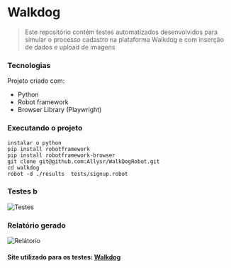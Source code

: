 # Walkdog

> Este repositório contém testes automatizados desenvolvidos
> para simular o processo cadastro na plataforma Walkdog
> e com inserção de dados e upload de imagens

### Tecnologias
Projeto criado com:
* Python
* Robot framework
* Browser Library (Playwright)

###  Executando o projeto
```
instalar o python
pip install robotframework
pip install robotframework-browser
git clone git@github.com:Allysr/WalkDogRobot.git
cd walkdog
robot -d ./results  tests/signup.robot
```

### Testes b
![Testes]()


### Relatório gerado
![Relátorio]()

#### Site utilizado para os testes: [Walkdog](https://walkdog.vercel.app/)